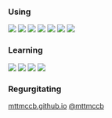 ### Using

![](../../assets/gulp.svg) <!-- .element: class="plain vmiddle" height="100" -->
![](../../assets/es6.jpg) <!-- .element: class="plain vmiddle" height="100" -->
![](../../assets/babel.png) <!-- .element: class="plain vmiddle" height="100" -->
![](../../assets/jspm.png) <!-- .element: class="plain vmiddle" height="100" -->
![](../../assets/systemjs.png) <!-- .element: class="plain vmiddle" height="100" -->
![](../../assets/eslint-logo.svg) <!-- .element: class="plain vmiddle" height="100" -->
![](../../assets/sass.png) <!-- .element: class="plain vmiddle" height="100" -->

### Learning

![](../../assets/npm-wombat.svg) <!-- .element: class="plain vmiddle" height="100" -->
![](../../assets/webpack.png) <!-- .element: class="plain vmiddle" height="100" -->
![](../../assets/typescript.jpg) <!-- .element: class="plain vmiddle" height="100" -->
![](../../assets/postcss.svg) <!-- .element: class="plain vmiddle" height="100" -->

### Regurgitating

[mttmccb.github.io](http://mttmccb.github.io) [@mttmccb](https://twitter.com/mttmccb)